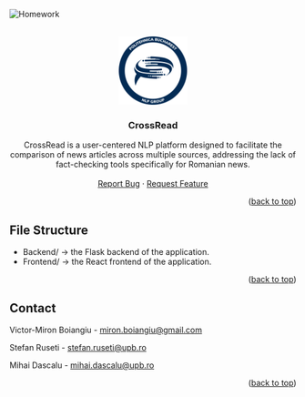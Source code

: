 <div id="top"></div>

![Homework][homework-shield]

<!-- PROJECT LOGO -->
<br />
<div align="center">
  <a href="https://github.com/miron-boiangiu/CrossRead">
    <img src="images/logo.png" alt="Logo" width="120" height="120">
  </a>

<h3 align="center">CrossRead</h3>

  <p align="center">
    CrossRead is a user-centered NLP platform designed to facilitate the comparison of news articles across multiple sources, addressing the lack of fact-checking tools specifically for Romanian news.
    <br />
    <br />
    <a href="https://github.com/miron-boiangiu/CrossRead/issues">Report Bug</a>
    ·
    <a href="https://github.com/miron-boiangiu/CrossRead/issues">Request Feature</a>
  </p>
</div>

<p align="right">(<a href="#top">back to top</a>)</p>

## File Structure

- Backend/ -> the Flask backend of the application.
- Frontend/ -> the React frontend of the application.

<p align="right">(<a href="#top">back to top</a>)</p>

<!-- CONTACT -->
## Contact

Victor-Miron Boiangiu - miron.boiangiu@gmail.com

Stefan Ruseti - stefan.ruseti@upb.ro

Mihai Dascalu - mihai.dascalu@upb.ro

<p align="right">(<a href="#top">back to top</a>)</p>



<!-- MARKDOWN LINKS & IMAGES -->
<!-- https://www.markdownguide.org/basic-syntax/#reference-style-links -->
[contributors-shield]: https://img.shields.io/github/contributors/miron-boiangiu/CrossRead.svg?style=for-the-badge
[contributors-url]:https://github.com/miron-boiangiu/CrossRead/graphs/contributors
[forks-shield]: https://img.shields.io/github/forks/miron-boiangiu/CrossRead.svg?style=for-the-badge
[forks-url]:https://github.com/miron-boiangiu/CrossRead/network/members
[stars-shield]: https://img.shields.io/github/stars/miron-boiangiu/CrossRead.svg?style=for-the-badge
[stars-url]:https://github.com/miron-boiangiu/CrossRead/stargazers
[homework-shield]: https://img.shields.io/badge/UPB-NLP_Group-%23deeb34?style=for-the-badge


